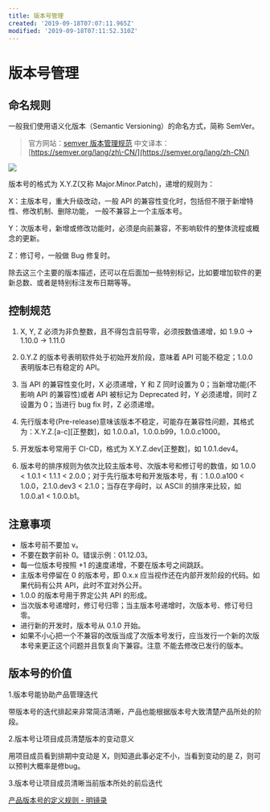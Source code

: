 ```yaml
---
title: 版本号管理
created: '2019-09-18T07:07:11.965Z'
modified: '2019-09-18T07:11:52.310Z'
---
```


# 版本号管理

## 命名规则

一般我们使用语义化版本（Semantic Versioning）的命名方式，简称 SemVer。

> 官方网站：[semver 版本管理规范](https://semver.org/) 中文译本： [https://semver.org/lang/zh\-CN/](https://semver.org/lang/zh-CN/)

[![](https://image.mingjinglu.com/usr/uploads/2018/09/1048247506.jpg)](https://image.mingjinglu.com/usr/uploads/2018/09/1048247506.jpg)

版本号的格式为 X.Y.Z(又称 Major.Minor.Patch)，递增的规则为：

X：主版本号，重大升级改动，一般 API 的兼容性变化时，包括但不限于新增特性、修改机制、删除功能， 一般不兼容上一个主版本号。

Y：次版本号，新增或修改功能时，必须是向前兼容，不影响软件的整体流程或概念的更新。

Z：修订号，一般做 Bug 修复时。

除去这三个主要的版本描述，还可以在后面加一些特别标记，比如要增加软件的更新总数、或者是特别标注发布日期等等。

## 控制规范

1.  X, Y, Z 必须为非负整数，且不得包含前导零，必须按数值递增，如 1.9.0 \-> 1.10.0 \-> 1.11.0

2.  0.Y.Z 的版本号表明软件处于初始开发阶段，意味着 API 可能不稳定；1.0.0 表明版本已有稳定的 API。

3.  当 API 的兼容性变化时，X 必须递增，Y 和 Z 同时设置为 0；当新增功能(不影响 API 的兼容性)或者 API 被标记为 Deprecated 时，Y 必须递增，同时 Z 设置为 0；当进行 bug fix 时，Z 必须递增。

4.  先行版本号(Pre\-release)意味该版本不稳定，可能存在兼容性问题，其格式为：X.Y.Z.\[a\-c\]\[正整数\]，如 1.0.0.a1，1.0.0.b99，1.0.0.c1000。

5.  开发版本号常用于 CI\-CD，格式为 X.Y.Z.dev\[正整数\]，如 1.0.1.dev4。

6.  版本号的排序规则为依次比较主版本号、次版本号和修订号的数值，如 1.0.0 < 1.0.1 < 1.1.1 < 2.0.0；对于先行版本号和开发版本号，有：1.0.0.a100 < 1.0.0，2.1.0.dev3 < 2.1.0；当存在字母时，以 ASCII 的排序来比较，如 1.0.0.a1 < 1.0.0.b1。

## 注意事项

*   版本号前不要加 v。
*   不要在数字前补 0。错误示例：01.12.03。
*   每一位版本号按照 +1 的速度递增，不要在版本号之间跳跃。
*   主版本号停留在 0 的版本号，即 0.x.x 应当视作还在内部开发阶段的代码。如果代码有公共 API，此时不宜对外公开。
*   1.0.0 的版本号用于界定公共 API 的形成。
*   当次版本号递增时，修订号归零；当主版本号递增时，次版本号、修订号归零。
*   进行新的开发时，版本号从 0.1.0 开始。
*   如果不小心把一个不兼容的改版当成了次版本号发行，应当发行一个新的次版本号来更正这个问题并且恢复向下兼容。注意 不能去修改已发行的版本。

## 版本号的价值

1.版本号能协助产品管理迭代

带版本号的迭代排起来非常简洁清晰，产品也能根据版本号大致清楚产品所处的阶段。

2.版本号让项目成员清楚版本的变动意义

用项目成员看到排期中变动是 X，则知道此事必定不小，当看到变动的是 Z，则可以预判大概率是修bug。

3.版本号让项目成员清晰当前版本所处的前后迭代

[产品版本号的定义规则 - 明镜录](https://www.mingjinglu.com/product/378.html)
